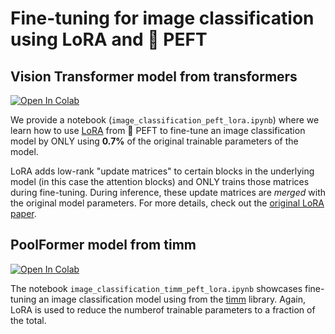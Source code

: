 # Fine-tuning for image classification using LoRA and 🤗 PEFT

## Vision Transformer model from transformers

[![Open In Colab](https://colab.research.google.com/assets/colab-badge.svg)](https://colab.research.google.com/github/huggingface/peft/blob/main/examples/image_classification/image_classification_peft_lora.ipynb) 

We provide a notebook (`image_classification_peft_lora.ipynb`) where we learn how to use [LoRA](https://huggingface.co/papers/2106.09685) from 🤗 PEFT to fine-tune an image classification model by ONLY using **0.7%** of the original trainable parameters of the model. 

LoRA adds low-rank "update matrices" to certain blocks in the underlying model (in this case the attention blocks) and ONLY trains those matrices during fine-tuning. During inference, these update matrices are _merged_ with the original model parameters. For more details, check out the [original LoRA paper](https://huggingface.co/papers/2106.09685). 

## PoolFormer model from timm

[![Open In Colab](https://colab.research.google.com/assets/colab-badge.svg)](https://colab.research.google.com/github/huggingface/peft/blob/main/examples/image_classification/image_classification_timm_peft_lora.ipynb) 

The notebook `image_classification_timm_peft_lora.ipynb` showcases fine-tuning an image classification model using from the [timm](https://huggingface.co/docs/timm/index) library. Again, LoRA is used to reduce the numberof trainable parameters to a fraction of the total.
